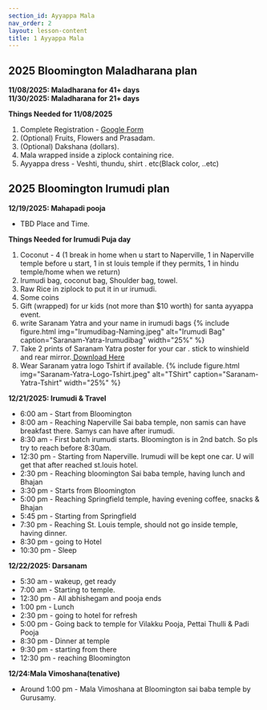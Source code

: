 ```yaml
---
section_id: Ayyappa Mala
nav_order: 2
layout: lesson-content
title: 1 Ayyappa Mala
---
```

## 2025 Bloomington Maladharana plan

**11/08/2025: Maladharana for 41+ days**\
**11/30/2025: Maladharana for 21+ days**

**Things Needed for 11/08/2025**
1. Complete Registration - <a target="_blank" href="https://forms.gle/zT3zwv7StndqfCG18"> Google Form</a>
2. (Optional) Fruits, Flowers and Prasadam.
2. (Optional) Dakshana (dollars).
3. Mala wrapped inside a ziplock containing rice.
4. Ayyappa dress - Veshti, thundu, shirt . etc(Black color, ..etc)
   


## 2025 Bloomington Irumudi plan

**12/19/2025: Mahapadi pooja**
* TBD Place and Time. 

**Things Needed for Irumudi Puja day**
1. Coconut - 4 (1 break in home when u start to Naperville, 1 in Naperville temple before u start, 1 in st louis temple if they permits, 1 in hindu temple/home when we return)
2. Irumudi bag, coconut bag, Shoulder bag, towel.
3. Raw Rice in ziplock to put it in ur irumudi.
4. Some coins
5. Gift (wrapped) for ur kids (not more than $10 worth) for santa ayyappa event.
6. write Saranam Yatra and your name in irumudi bags {% include figure.html img="Irumudibag-Naming.jpeg" alt="Irumudi Bag" caption="Saranam-Yatra-Irumudibag" width="25%" %}
7. Take 2 prints of Saranam Yatra poster for your car . stick to winshield and rear mirror.<a target="_blank" href="https://sangit6031hub.github.io/bloombhajan/images/SARANAM-YATRA-CarPoster.jpg"> Download Here</a>
8. Wear Saranam yatra logo Tshirt if available. {% include figure.html img="Saranam-Yatra-Logo-Tshirt.jpeg" alt="TShirt" caption="Saranam-Yatra-Tshirt" width="25%" %}

**12/21/2025: Irumudi & Travel**
* 6:00 am - Start from Bloomington
* 8:00 am - Reaching Naperville Sai baba temple, non samis can have breakfast there. Samys can have after irumudi.
* 8:30 am - First batch irumudi starts. Bloomington is in 2nd batch. So pls try to reach before 8:30am.
* 12:30 pm - Starting from Naperville.  Irumudi will be kept one car. U will get that after reached st.louis hotel.
* 2:30 pm - Reaching bloomington Sai baba temple, having lunch and Bhajan
* 3:30 pm - Starts from Bloomington
* 5:00 pm - Reaching Springfield temple, having evening coffee, snacks & Bhajan
* 5:45 pm - Starting from Springfield
* 7:30 pm - Reaching St. Louis temple, should not go inside temple, having dinner.
* 8:30 pm - going to Hotel
* 10:30 pm - Sleep

**12/22/2025: Darsanam**
* 5:30 am - wakeup, get ready
* 7:00 am - Starting to temple.
* 12:30 pm - All abhishegam and pooja ends
* 1:00 pm - Lunch
* 2:30 pm - going to hotel for refresh
* 5:00 pm - Going back to temple for Vilakku Pooja, Pettai Thulli & Padi Pooja
* 8:30 pm - Dinner at temple
* 9:30 pm - starting from there
* 12:30 pm - reaching Bloomington

**12/24:Mala Vimoshana(tenative)**
* Around 1:00 pm - Mala Vimoshana at Bloomington sai baba temple by Gurusamy.



